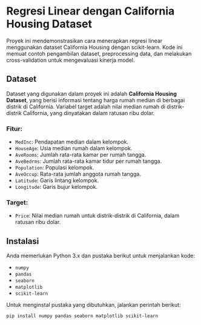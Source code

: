 # Regresi Linear dengan California Housing Dataset

Proyek ini mendemonstrasikan cara menerapkan regresi linear menggunakan dataset California Housing dengan scikit-learn. Kode ini memuat contoh pengambilan dataset, preprocessing data, dan melakukan cross-validation untuk mengevaluasi kinerja model.

## Dataset

Dataset yang digunakan dalam proyek ini adalah **California Housing Dataset**, yang berisi informasi tentang harga rumah median di berbagai distrik di California. Variabel target adalah nilai median rumah di distrik-distrik California, yang dinyatakan dalam ratusan ribu dolar.

### Fitur:

- `MedInc`: Pendapatan median dalam kelompok.
- `HouseAge`: Usia median rumah dalam kelompok.
- `AveRooms`: Jumlah rata-rata kamar per rumah tangga.
- `AveBedrms`: Jumlah rata-rata kamar tidur per rumah tangga.
- `Population`: Populasi kelompok.
- `AveOccup`: Rata-rata jumlah anggota rumah tangga.
- `Latitude`: Garis lintang kelompok.
- `Longitude`: Garis bujur kelompok.

### Target:

- `Price`: Nilai median rumah untuk distrik-distrik di California, dalam ratusan ribu dolar.

## Instalasi

Anda memerlukan Python 3.x dan pustaka berikut untuk menjalankan kode:

- `numpy`
- `pandas`
- `seaborn`
- `matplotlib`
- `scikit-learn`

Untuk menginstal pustaka yang dibutuhkan, jalankan perintah berikut:

```bash
pip install numpy pandas seaborn matplotlib scikit-learn

